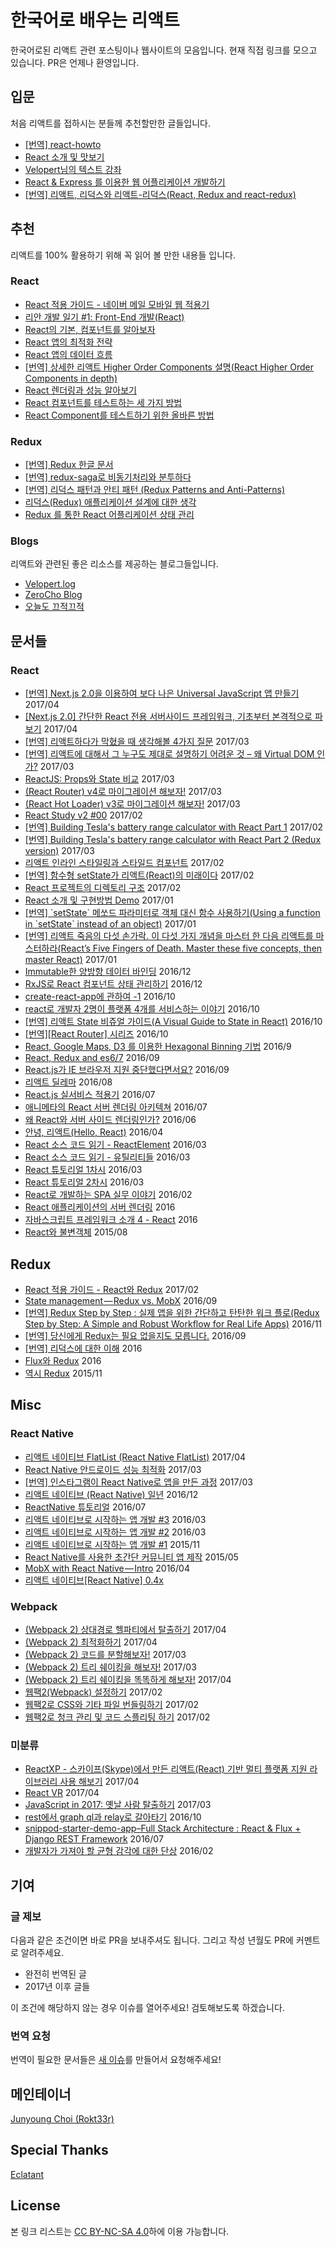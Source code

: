 # 한국어로 배우는 리액트

한국어로된 리액트 관련 포스팅이나 웹사이트의 모음입니다. 현재 직접 링크를 모으고 있습니다. PR은 언제나 환영입니다.

## 입문

처음 리액트를 접하시는 분들께 추천할만한 글들입니다.

-   [\[번역\] react-howto](https://github.com/petehunt/react-howto/blob/master/README-ko.md) <!--2016/05-->
-   [React 소개 및 맛보기](http://webframeworks.kr/tutorials/react/react-intro-and-give-it-a-try/) <!--2016-->
-   [Velopert님의 텍스트 강좌](https://velopert.com/reactjs-tutorials) <!--2016/03-->
-   [React & Express 를 이용한 웹 어플리케이션 개발하기](https://www.inflearn.com/course/react-강좌-velopert/) <!--2016-->
-   [\[번역\] 리액트, 리덕스와 리액트-리덕스(React, Redux and react-redux)](https://www.vobour.com/book/view/6vas6uCQF8GXDJDHt) <!--2016/11-->

## 추천

리액트를 100% 활용하기 위해 꼭 읽어 볼 만한 내용들 입니다.

### React

-   [React 적용 가이드 - 네이버 메일 모바일 웹 적용기](http://d2.naver.com/helloworld/4966453) <!--2017/04-->
-   [리안 개발 일기 #1: Front-End 개발(React)](https://medium.com/@RianCommunity/리안-개발-일기-2-front-end-개발-react-9f6ccb5b016d) <!--2017/02-->
-   [React의 기본, 컴포넌트를 알아보자](https://medium.com/little-big-programming/react의-기본-컴포넌트를-알아보자-92c923011818#.uemkhn2ym) <!--2017/01-->
-   [React 앱의 최적화 전략](http://webframeworks.kr/tutorials/react/react-optimization/) <!--2016-->
-   [React 앱의 데이터 흐름](http://webframeworks.kr/tutorials/react/react-dataflow/) <!--2016-->
-   [\[번역\] 상세한 리액트 Higher Order Components 설명(React Higher Order Components in depth)](https://www.vobour.com/book/view/XSSFQ5wBzsCLAbbo4) <!--2016/12-->
-   [React 렌더링과 성능 알아보기](https://github.com/nhnent/fe.javascript/wiki/March-20---March-24,-2017-(2)) <!--2017/03-->
-   [React 컴포넌트를 테스트하는 세 가지 방법](http://webframeworks.kr/tutorials/react/testing/) <!--2016-->
-   [React Component를 테스트하기 위한 올바른 방법](./translated/the-right-way-to-test-react-components.md) <!-- 2017/02-->

### Redux

-   [\[번역\] Redux 한글 문서](http://dobbit.github.io/redux/index.html) <!--2017/05-->
-   [\[번역\] redux-saga로 비동기처리와 분투하다](./translated/deal-with-async-process-by-redux-saga.md) <!--2016/12-->
-   [\[번역\] 리덕스 패턴과 안티 패턴 (Redux Patterns and Anti-Patterns)](https://www.vobour.com/book/view/TGJKKFN2TmyxaGDpN) <!--2016/11-->
-   [리덕스(Redux) 애플리케이션 설계에 대한 생각](http://huns.me/development/1953) <!--2016/07-->
-   [Redux 를 통한 React 어플리케이션 상태 관리](https://velopert.com/3365)

### Blogs

리액트와 관련된 좋은 리소스를 제공하는 블로그들입니다.

-   [Velopert.log](https://velopert.com/)
-   [ZeroCho Blog](https://www.zerocho.com/)
-   [오늘도 끄적끄적](https://perfectacle.github.io/)

## 문서들

### React

-   [\[번역\] Next.js 2.0을 이용하여 보다 나은 Universal JavaScript 앱 만들기](https://medium.com/@LetMeEatTheCake/next-js-2-0을-이용하여-보다-낳은-universal-javascript-앱을-만들기-70fb32714ad4) 2017/04
-   [\[Next.js 2.0\] 간단한 React 전용 서버사이드 프레임워크, 기초부터 본격적으로 파보기](https://velopert.com/3293) 2017/04
-   [\[번역\] 리액트하다가 막혔을 때 생각해볼 4가지 질문](https://velopert.com/3260) 2017/03
-   [\[번역\] 리액트에 대해서 그 누구도 제대로 설명하기 어려운 것 – 왜 Virtual DOM 인가?](https://velopert.com/3236) 2017/03
-   [ReactJS: Props와 State 비교](https://wonhada.com/?topic=reactjs-props와-state-비교) 2017/03
-   [(React Router) v4로 마이그레이션 해보자!](https://perfectacle.github.io/2017/03/25/react-router-v4/) 2017/03
-   [(React Hot Loader) v3로 마이그레이션 해보자!](https://perfectacle.github.io/2017/03/25/react-hot-loader-3/) 2017/03
-   [React Study v2 #00](https://blog.weirdx.io/post/38247) 2017/02
-   [\[번역\] Building Tesla's battery range calculator with React Part 1](https://gyver98.github.io/blog/development/react/2017/02/09/react-tesla-battery-range-calculator-part1-korean/) 2017/02
-   [\[번역\] Building Tesla's battery range calculator with React Part 2 (Redux version)](https://gyver98.github.io/blog/development/react/redux/2017/03/17/react-tesla-battery-range-calculator-part2-korean/) 2017/03
-   [리액트 인라인 스타일링과 스타일드 컴포넌트](https://medium.com/@jimkimau/리액트-인라인-스타일링과-스타일드-컴포넌트-f0514d32982a#.u8oi6gvge) 2017/02
-   [\[번역\] 함수형 setState가 리액트(React)의 미래이다](https://www.vobour.com/book/view/MPTQLpzxAHxzywcBc) 2017/02
-   [React 프로젝트의 디렉토리 구조](https://medium.com/@FourwingsY/react-프로젝트의-디렉토리-구조-bb183c0a426e#.q36tlor7g) 2017/02
-   [React 소개 및 구현방법 Demo](https://www.slideshare.net/zonekom/react-demo) 2017/01
-   [\[번역\] \`setState\` 메쏘드 파라미터로 객체 대신 함수 사용하기(Using a function in \`setState\` instead of an object)](https://www.vobour.com/book/view/kgFc5hdkZ5p7sm7tj) 2017/01
-   [\[번역\] 리액트 죽음의 다섯 손가락. 이 다섯 가지 개념을 마스터 한 다음 리액트를 마스터하라(React’s Five Fingers of Death. Master these five concepts, then master React)](https://www.vobour.com/book/view/fzfscDgHWQDeqr3B5) 2017/01
-   [Immutable한 양방향 데이터 바인딩](https://www.slideshare.net/xpressengine/xecon2016-a1-react-immutable) 2016/12
-   [RxJS로 React 컴포넌트 상태 관리하기](http://blog.sapzil.org/2016/12/15/react-with-rx/) 2016/12
-   [create-react-app에 관하여 -1](https://techstory.shma.so/create-react-app에-관하여-1-935a21297550) 2016/10
-   [react로 개발자 2명이 플랫폼 4개를 서비스하는 이야기](https://www.slideshare.net/deview/125react24) 2016/10
-   [\[번역\] 리액트 State 비쥬얼 가이드(A Visual Guide to State in React)](https://www.vobour.com/book/view/3wKFokAjFncKKCiQg) 2016/10
-   [\[번역\]\[React Router\] 시리즈](http://yubylab.tistory.com/entry/React-Router-Lesson01-settingup) 2016/10
-   [React, Google Maps, D3 를 이용한 Hexagonal Binning 기법](http://meshlabs.ghost.io/react-hexagonal-binning) 2016/9
-   [React, Redux and es6/7](https://www.slideshare.net/looklazy/react-redux-and-es67) 2016/09
-   [React.js가 IE 브라우저 지원 중단했다면서요?](https://medium.com/little-big-programming/react-js가-ie-브라우저-지원-중단했다면서요-a9734bc323cb#.ym56hg9ek) 2016/09
-   [리액트 딜레마](http://huns.me/development/2011) 2016/08
-   [React.js 실서비스 적용기](http://slides.com/roto/react-js-live-service#/) 2016/07
-   [애니메타의 React 서버 렌더링 아키텍쳐](http://blog.sapzil.org/2016/07/29/animeta-react-ssr/) 2016/07
-   [왜 React와 서버 사이드 렌더링인가?](https://subicura.com/2016/06/20/server-side-rendering-with-react.html) 2016/06
-   [안녕, 리액트(Hello, React)](http://blog.gaerae.com/2016/04/hello-react.html) 2016/04
-   [React 소스 코드 읽기 - ReactElement](http://blog.sapzil.org/2016/03/17/react-internals-elements/) 2016/03
-   [React 소스 코드 읽기 - 유틸리티들](http://blog.sapzil.org/2016/03/20/react-internals-utils/) 2016/03
-   [React 튜토리얼 1차시](https://www.slideshare.net/ssuser555dd7/react-1) 2016/03
-   [React 튜토리얼 2차시](https://www.slideshare.net/ssuser555dd7/react-2) 2016/03
-   [React로 개발하는 SPA 실무 이야기](https://www.slideshare.net/xpressengine/xecon2015-22-react-spa) 2016/02
-   [React 애플리케이션의 서버 렌더링](http://webframeworks.kr/tutorials/react/server-side-rendering/) 2016
-   [자바스크립트 프레임워크 소개 4 - React](http://meetup.toast.com/posts/100) 2016
-   [React와 불변객체](http://blog.coderifleman.com/2015/08/16/react-and-immutable/) 2015/08

## Redux

-   [React 적용 가이드 - React와 Redux](http://d2.naver.com/helloworld/1848131) 2017/02
-   [State management — Redux vs. MobX](https://engineering.huiseoul.com/state-management-redux-vs-mobx-a8853a7c80ea) 2016/09
-   [\[번역\] Redux Step by Step : 실제 앱을 위한 간단하고 탄탄한 워크 플로(Redux Step by Step: A Simple and Robust Workflow for Real Life Apps)](https://www.vobour.com/book/view/SiDR6QXtoCayx7afd) 2016/11
-   [\[번역\] 당신에게 Redux는 필요 없을지도 모릅니다.](https://medium.com/@Dev_Bono/당신에게-redux는-필요-없을지도-모릅니다-b88dcd175754) 2016/09
-   [\[번역\] 리덕스에 대한 이해](http://webframeworks.kr/tutorials/translate/understanding-redux/) 2016
-   [Flux와 Redux](http://webframeworks.kr/tutorials/react/flux/) 2016
-   [역시 Redux](https://www.slideshare.net/dalinaum/redux-55650128) 2015/11

## Misc

### React Native

-   [리액트 네이티브 FlatList (React Native FlatList)](https://www.vobour.com/book/view/gYkhxyL2FsWJWXPPS) 2017/04
-   [React Native 안드로이드 성능 최적화](https://taegon.kim/archives/5950) 2017/03
-   [\[번역\] 인스타그램이 React Native로 앱을 만든 과정](https://taegon.kim/archives/5745) 2017/03
-   [리액트 네이티브 (React Native) 일년](https://medium.com/@joyeon/리액트-네이티브-react-native-일년-a0556f2755aa#.i1q40rr3i) 2016/12
-   [ReactNative 튜토리얼](https://g6ling.gitbooks.io/react-native-tutorial-korean/content/) 2016/07
-   [리액트 네이티브로 시작하는 앱 개발 #3](https://realm.io/kr/news/react-native3/) 2016/03
-   [리액트 네이티브로 시작하는 앱 개발 #2](https://realm.io/kr/news/react-native2/) 2016/03
-   [리액트 네이티브로 시작하는 앱 개발 #1](https://realm.io/kr/news/react-native/) 2015/11
-   [React Native를 사용한 초간단 커뮤니티 앱 제작](https://www.slideshare.net/taggon/react-native) 2015/05
-   [MobX with React Native — Intro](https://engineering.huiseoul.com/mobx-with-react-native-intro-605dc3a7fe94) 2016/04
-   [리액트 네이티브\[React Native\] 0.4x](https://wonhada.com/?docs=리액트-네이티브react-native-0-41/기본the-basics/시작하기)

### Webpack

-   [(Webpack 2) 상대경로 헬파티에서 탈출하기](http://perfectacle.github.io/2017/04/20/webpack2-escape-relative-path-hell/) 2017/04
-   [(Webpack 2) 최적화하기](http://perfectacle.github.io/2017/04/18/webpack2-optimize/) 2017/04
-   [(Webpack 2) 코드를 분할해보자!](https://perfectacle.github.io/2017/03/13/webpack2-code-splitting/) 2017/03
-   [(Webpack 2) 트리 쉐이킹을 해보자!](https://perfectacle.github.io/2017/03/12/webpack2-tree-shaking/) 2017/03
-   [(Webpack 2) 트리 쉐이킹을 똑똑하게 해보자!](https://perfectacle.github.io/2017/04/12/webpack2-smart-tree-shaking/) 2017/04
-   [웹팩2(Webpack) 설정하기](https://www.zerocho.com/category/Javascript/post/58aa916d745ca90018e5301d) 2017/02
-   [웹팩2로 CSS와 기타 파일 번들링하기](https://www.zerocho.com/category/Javascript/post/58ac2d6f2e437800181c1657) 2017/02
-   [웹팩2로 청크 관리 및 코드 스플리팅 하기](https://www.zerocho.com/category/Javascript/post/58ad4c9d1136440018ba44e7) 2017/02

### 미분류
-   [ReactXP - 스카이프(Skype)에서 만든 리액트(React) 기반 멀티 플랫폼 지원 라이브러리 사용 해보기](https://www.vobour.com/book/view/zWoy697Q5c5EppwfK) 2017/04
-   [React VR](http://sungjk.github.io/2017/04/19/react-vr.html) 2017/04
-   [JavaScript in 2017: 옛날 사람 탈출하기](http://meshlabs.ghost.io/javascript-in-2017/) 2017/03
-   [rest에서 graph ql과 relay로 갈아타기](https://www.slideshare.net/deview/112rest-graph-ql-relay) 2016/10
-   [snippod-starter-demo-app–Full Stack Architecture : React & Flux + Django REST Framework](http://www.shalomeir.com/2016/07/snippod-starter-demo-app-full-stack-react-redux-django/) 2016/07
-   [개발자가 가져야 할 균형 감각에 대한 단상](http://huns.me/development/1775) 2016/02

## 기여

### 글 제보

다음과 같은 조건이면 바로 PR을 보내주셔도 됩니다. 그리고 작성 년월도 PR에 커멘트로 알려주세요.

-   완전히 번역된 글
-   2017년 이후 글들

이 조건에 해당하지 않는 경우 이슈를 열어주세요! 검토해보도록 하겠습니다.

### 번역 요청

번역이 필요한 문서들은 [새 이슈](https://github.com/Rokt33r/learn-react-in-korean/issues/new)를 만들어서 요청해주세요!

## 메인테이너

[Junyoung Choi (Rokt33r)](https://github.com/rokt33r)

## Special Thanks

[Eclatant](https://github.com/Eclatant)

## License

본 링크 리스트는 [CC BY-NC-SA 4.0](https://creativecommons.org/licenses/by-nc-sa/4.0/)하에 이용 가능합니다.
